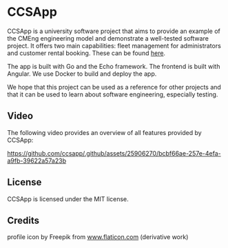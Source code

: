 # CCSApp

CCSApp is a university software project that aims to provide an example of the CMEng engineering model and demonstrate a well-tested software project. It offers two main capabilities: fleet management for administrators and customer rental booking. These can be found [here](https://github.com/ccsapp/docs/blob/main/pages/capabilities.md).

The app is built with Go and the Echo framework. The frontend is built with Angular. We use Docker to build and deploy the app. 

We hope that this project can be used as a reference for other projects and that it can be used to learn about software engineering, especially testing.

## Video
The following video provides an overview of all features provided by CCSApp:

https://github.com/ccsapp/.github/assets/25906270/bcbf66ae-257e-4efa-a9fb-39622a57a23b

## License
CCSApp is licensed under the MIT license.

## Credits
profile icon by Freepik from www.flaticon.com (derivative work)
